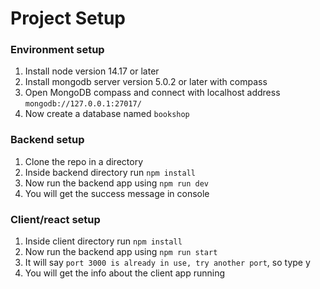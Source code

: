 # Project Setup

### Environment setup
1. Install node version 14.17 or later
2. Install mongodb server version 5.0.2 or later with compass
3. Open MongoDB compass and connect with localhost address `mongodb://127.0.0.1:27017/`
4. Now create a database named `bookshop`

### Backend setup
1. Clone the repo in a directory
2. Inside backend directory run `npm install`
3. Now run the backend app using `npm run dev`
4. You will get the success message in console

### Client/react setup
1. Inside client directory run `npm install`
2. Now run the backend app using `npm run start`
3. It will say `port 3000 is already in use, try another port`, so type y
4. You will get the info about the client app running



